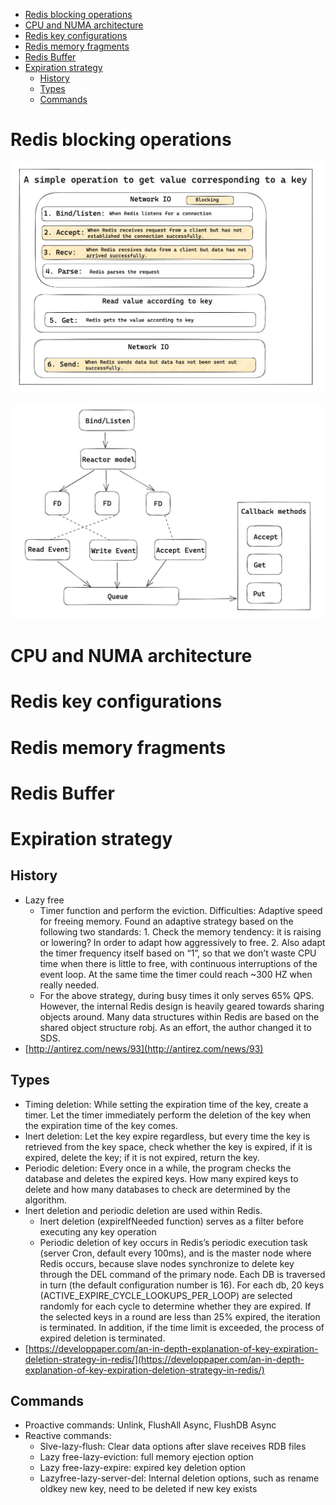 - [Redis blocking operations](#redis-blocking-operations)
- [CPU and NUMA architecture](#cpu-and-numa-architecture)
- [Redis key configurations](#redis-key-configurations)
- [Redis memory fragments](#redis-memory-fragments)
- [Redis Buffer](#redis-buffer)
- [Expiration strategy](#expiration-strategy)
  - [History](#history)
  - [Types](#types)
  - [Commands](#commands)

# Redis blocking operations

![](../.gitbook/assets/redisBlockingOperations.png)

![](../.gitbook/assets/redis_MultiSelectIO.png)

# CPU and NUMA architecture

# Redis key configurations

# Redis memory fragments

# Redis Buffer

# Expiration strategy

## History

* Lazy free
  * Timer function and perform the eviction. Difficulties: Adaptive speed for freeing memory. Found an adaptive strategy based on the following two standards: 1. Check the memory tendency: it is raising or lowering? In order to adapt how aggressively to free. 2. Also adapt the timer frequency itself based on “1”, so that we don’t waste CPU time when there is little to free, with continuous interruptions of the event loop. At the same time the timer could reach ~300 HZ when really needed.
  * For the above strategy, during busy times it only serves 65% QPS. However, the internal Redis design is heavily geared towards sharing objects around. Many data structures within Redis are based on the shared object structure robj. As an effort, the author changed it to SDS. 
* [http://antirez.com/news/93](http://antirez.com/news/93)

## Types

* Timing deletion: While setting the expiration time of the key, create a timer. Let the timer immediately perform the deletion of the key when the expiration time of the key comes.
* Inert deletion: Let the key expire regardless, but every time the key is retrieved from the key space, check whether the key is expired, if it is expired, delete the key; if it is not expired, return the key.
* Periodic deletion: Every once in a while, the program checks the database and deletes the expired keys. How many expired keys to delete and how many databases to check are determined by the algorithm.
* Inert deletion and periodic deletion are used within Redis. 
  * Inert deletion \(expireIfNeeded function\) serves as a filter before executing any key operation
  * Periodic deletion of key occurs in Redis’s periodic execution task \(server Cron, default every 100ms\), and is the master node where Redis occurs, because slave nodes synchronize to delete key through the DEL command of the primary node. Each DB is traversed in turn \(the default configuration number is 16\). For each db, 20 keys \(ACTIVE\_EXPIRE\_CYCLE\_LOOKUPS\_PER\_LOOP\) are selected randomly for each cycle to determine whether they are expired. If the selected keys in a round are less than 25% expired, the iteration is terminated. In addition, if the time limit is exceeded, the process of expired deletion is terminated.
* [https://developpaper.com/an-in-depth-explanation-of-key-expiration-deletion-strategy-in-redis/](https://developpaper.com/an-in-depth-explanation-of-key-expiration-deletion-strategy-in-redis/)

## Commands

* Proactive commands: Unlink, FlushAll Async, FlushDB Async
* Reactive commands: 
  * Slve-lazy-flush: Clear data options after slave receives RDB files
  * Lazy free-lazy-eviction: full memory ejection option
  * Lazy free-lazy-expire: expired key deletion option
  * Lazyfree-lazy-server-del: Internal deletion options, such as rename oldkey new key, need to be deleted if new key exists
